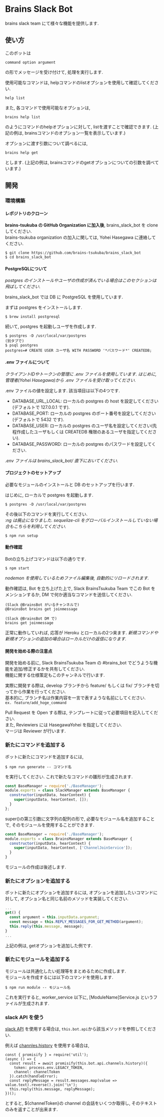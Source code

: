 # Brains Slack Bot
brains slack team にて様々な機能を提供します.

## 使い方
このボットは

```
command option argument
```
の形でメッセージを受け付けて, 処理を実行します.

使用可能なコマンドは, helpコマンドのlistオプションを使用して確認してください.

```
help list
```

また, 各コマンドで使用可能なオプションは,

```
brains help list
```

のようにコマンドのhelpオプションに対して, listを渡すことで確認できます. (上記の例は, brainsコマンドのオプション一覧を表示しています.)

オプションに渡す引数について調べるには,

```
brains help get
```

とします. (上記の例は, brainsコマンドのgetオプションについての引数を調べています.)

## 開発

### 環境構築

#### レポジトリのクローン
**brains-tsukuba の GitHub Organization に加入後**, brains_slack_bot を clone してください.  
brains-tsukuba organization の加入に関しては, Yohei Hasegawa に連絡してください.
```
$ git clone https://github.com/brains-tsukuba/brains_slack_bot
$ cd brains_slack_bot
```

#### PostgreSQLについて
*postgres のインストールやユーザの作成が済んでいる場合はこのセクションは飛ばしてください.*

brains_slack_bot では DB に PostgreSQL を使用しています.  

まずは postgres をインストールします.
```
$ brew install postgresql
```
続いて, postgres を起動しユーザを作成します.
```
$ postgres -D /usr/local/var/postgres
(別タブで)
$ psql postgres
postgres=# CREATE USER ユーザ名 WITH PASSWORD '*パスワード*' CREATEDB;
```

#### .env ファイルについて
*クライアントIDやトークンの管理に .env ファイルを使用しています. はじめに, 管理者(Yohei Hasegawa)から .env ファイルを受け取ってください.*  

.env ファイルの値を設定します. 該当項目は以下の4つです.
- DATABASE_URL_LOCAL: ローカルの postgres の host を設定してください(デフォルトで 127.0.0.1 です).
- DATABASE_PORT: ローカルの postgres のポート番号を設定してください(デフォルトで 5432 です).
- DATABASE_USER: ローカルの postgres のユーザ名を設定してください(先程作成したユーザもしくは CREATEDB 権限のあるユーザを指定してください).
- DATABASE_PASSWORD: ローカルの postgres のパスワードを設定してください.

*.env ファイルは brains_slack_bot/ 直下においてください.*

#### プロジェクトのセットアップ
必要なモジュールのインストールと DB のセットアップを行います.  

はじめに, ローカルで postgres を起動します.
```
$ postgres -D /usr/local/var/postgres
```

その後以下のコマンドを実行してください.  
*:ng は廃止になりました. sequelize-cli をグローバルインストールしていない場合もこちらを利用してください.*
```
$ npm run setup
```

#### 動作確認
Botの立ち上げコマンドは以下の通りです.
```
$ npm start
```
*nodemon を使用しているためファイル編集後, 自動的にリロードされます.*

動作確認は, Bot を立ち上げた上で, Slack BrainsTsukuba Team でこの Bot をメンションするか, DM で何か適当なコマンドを送信してください.
```
(Slack @BrainsBot がいるチャンネルで)
@BrainsBot brains get joinmessage

(Slack @BrainsBot DM で)
brains get joinmessage
```
正常に動作していれば, 応答が Heroku とローカルの2つ来ます.
*新規コマンドや新規オプションの追加の場合はローカルだけの返信になります.*

#### 開発を始める際の注意点
開発を始める前に, Slack BrainsTsukuba Team の #brains_bot でどうような機能を追加/修正するかを共有してください.  
機能に関する仕様策定もこのチャンネルで行います.

実際に開発する際は, develop ブランチから feature/ もしくは fix/ ブランチを切ってから作業を行ってください.  
基本的に, ブランチ名は作業内容を一言で表すような名前にしてください.  
`ex. feature/add_hoge_command`

Pull Request を Open する際は, テンプレートに従って必要項目を記入してください.  
また, Reviewiers には HasegawaYohei を指定してください.  
マージは Reviewer が行います.


### 新たにコマンドを追加する
ボットに新たにコマンドを追加するには,

```
$ npm run generate -- コマンド名
```

を実行してください. これで新たなコマンドの雛形が生成されます.

```javascript
const BaseManager = require('./BaseManager');
module.exports = class SlackManager extends BaseManager {
  constructor(inputData, hearContext) {
    super(inputData, hearContext, []);
  }
};
```

super()の第三引数に文字列の配列の形で, 必要なモジュール名を追加することで, そのモジュールを使用することができます.

```javascript
const BaseManager = require('./BaseManager');
module.exports = class BrainsManager extends BaseManager {
  constructor(inputData, hearContext) {
    super(inputData, hearContext, ['ChannelJoinService']);
  }
}
```

モジュールの作成は後述します.

### 新たにオプションを追加する
ボットに新たにオプションを追加するには, オプションを追加したいコマンドに対して, オプション名と同じ名前のメソッドを実装してください.

```javascript
...
get() {
  const argument = this.inputData.argumnet;
  const message = this.REPLY_MESSAGES_FOR_GET_METHOD(argument);
  this.reply(this.message, message);
}
...
```

上記の例は, getオプションを追加した例です.

### 新たにモジュールを追加する
モジュールは共通化したい処理等をまとめるために作成します.  
モジュールを作成するには以下のコマンドを使用します.
```
$ npm run module -- モジュール名
```
これを実行すると, worker_service 以下に, [ModuleName]Service.js というファイルが生成されます.

### slack API を使う
[slack API](https://api.slack.com/) を使用する場合は,
`this.bot.api`から該当メソッドを参照してください.

例えば [channles.history](https://api.slack.com/methods/channels.history) を使用する場合は, 
```
const { promisify } = require('util');
(async () => {
  const result = await promisify(this.bot.api.channels.history)({
    token: process.env.LEGACY_TOKEN,
    channel: channelToken
  }).catch(handleError);
  const replyMessage = result.messages.map(value => value.text).reverse().join('\n');
  this.reply(this.message, replyMessage);
})();
```
とすると, ${channelToken}の channel の会話をいくつか取得し, そのテキストのみを返すことが出来ます.